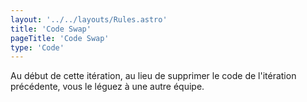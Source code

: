 ```yaml
---
layout: '../../layouts/Rules.astro'
title: 'Code Swap'
pageTitle: 'Code Swap'
type: 'Code'
---
```


Au début de cette itération, au lieu de supprimer le code de l'itération précédente, vous le léguez à une autre équipe.
